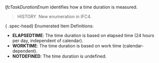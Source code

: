 ﻿_IfcTaskDurationEnum_ identifies how a time duration is measured.

> HISTORY&nbsp; New enumeration in IFC4.

{ .spec-head}
Enumerated Item Definitions:

* **ELAPSEDTIME**: The time duration is based on elapsed time (24 hours per day, independent of calendar).
* **WORKTIME**: The time duration is based on work time (calendar-dependent).
* **NOTDEFINED**: The time duration is undefined.